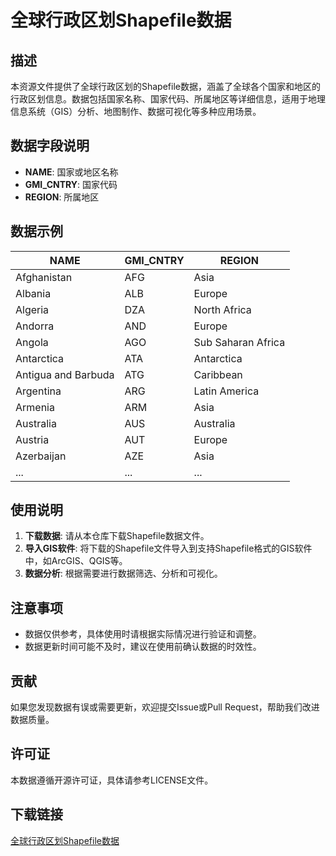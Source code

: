 # 全球行政区划Shapefile数据

## 描述

本资源文件提供了全球行政区划的Shapefile数据，涵盖了全球各个国家和地区的行政区划信息。数据包括国家名称、国家代码、所属地区等详细信息，适用于地理信息系统（GIS）分析、地图制作、数据可视化等多种应用场景。

## 数据字段说明

- **NAME**: 国家或地区名称
- **GMI_CNTRY**: 国家代码
- **REGION**: 所属地区

## 数据示例

| NAME               | GMI_CNTRY | REGION            |
|--------------------|-----------|-------------------|
| Afghanistan        | AFG       | Asia              |
| Albania            | ALB       | Europe            |
| Algeria            | DZA       | North Africa      |
| Andorra            | AND       | Europe            |
| Angola             | AGO       | Sub Saharan Africa|
| Antarctica         | ATA       | Antarctica        |
| Antigua and Barbuda| ATG       | Caribbean         |
| Argentina          | ARG       | Latin America     |
| Armenia            | ARM       | Asia              |
| Australia          | AUS       | Australia         |
| Austria            | AUT       | Europe            |
| Azerbaijan         | AZE       | Asia              |
| ...                | ...       | ...               |

## 使用说明

1. **下载数据**: 请从本仓库下载Shapefile数据文件。
2. **导入GIS软件**: 将下载的Shapefile文件导入到支持Shapefile格式的GIS软件中，如ArcGIS、QGIS等。
3. **数据分析**: 根据需要进行数据筛选、分析和可视化。

## 注意事项

- 数据仅供参考，具体使用时请根据实际情况进行验证和调整。
- 数据更新时间可能不及时，建议在使用前确认数据的时效性。

## 贡献

如果您发现数据有误或需要更新，欢迎提交Issue或Pull Request，帮助我们改进数据质量。

## 许可证

本数据遵循开源许可证，具体请参考LICENSE文件。

## 下载链接

[全球行政区划Shapefile数据](https://pan.quark.cn/s/0daaa2db57c1)